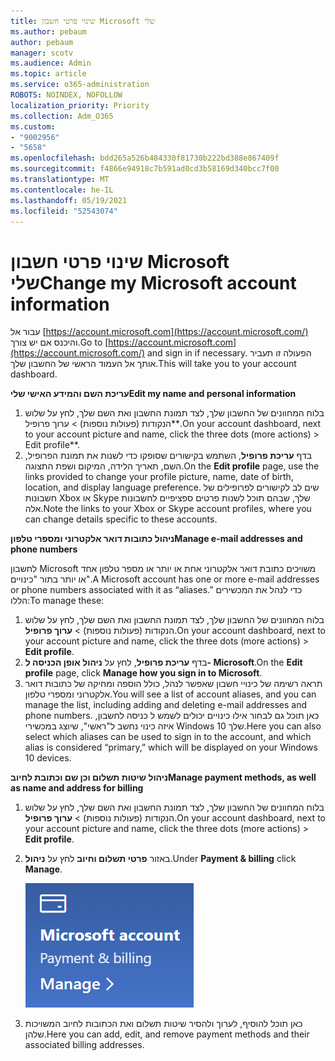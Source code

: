 ```yaml
---
title: שינוי פרטי חשבון Microsoft שלי
ms.author: pebaum
author: pebaum
manager: scotv
ms.audience: Admin
ms.topic: article
ms.service: o365-administration
ROBOTS: NOINDEX, NOFOLLOW
localization_priority: Priority
ms.collection: Adm_O365
ms.custom:
- "9002956"
- "5658"
ms.openlocfilehash: bdd265a526b484330f81730b222bd388e867409f
ms.sourcegitcommit: f4866e94918c7b591ad0cd3b58169d340bcc7f00
ms.translationtype: MT
ms.contentlocale: he-IL
ms.lasthandoff: 05/19/2021
ms.locfileid: "52543074"
---
```

# <a name="change-my-microsoft-account-information"></a><span data-ttu-id="787c0-102">שינוי פרטי חשבון Microsoft שלי</span><span class="sxs-lookup"><span data-stu-id="787c0-102">Change my Microsoft account information</span></span>

<span data-ttu-id="787c0-103">עבור אל [https://account.microsoft.com](https://account.microsoft.com/) והיכנס אם יש צורך.</span><span class="sxs-lookup"><span data-stu-id="787c0-103">Go to [https://account.microsoft.com](https://account.microsoft.com/) and sign in if necessary.</span></span> <span data-ttu-id="787c0-104">הפעולה זו תעביר אותך אל העמוד הראשי של החשבון שלך.</span><span class="sxs-lookup"><span data-stu-id="787c0-104">This will take you to your account dashboard.</span></span>  

<span data-ttu-id="787c0-105">**עריכת השם והמידע האישי שלי**</span><span class="sxs-lookup"><span data-stu-id="787c0-105">**Edit my name and personal information**</span></span>

1. <span data-ttu-id="787c0-106">בלוח המחוונים של החשבון שלך, לצד תמונת החשבון ואת השם שלך, לחץ על שלוש הנקודות (פעולות נוספות) > ערוך פרופיל\*\*.</span><span class="sxs-lookup"><span data-stu-id="787c0-106">On your account dashboard, next to your account picture and name, click the three dots (more actions) > Edit profile\*\*.</span></span>
2. <span data-ttu-id="787c0-107">בדף **עריכת פרופיל**, השתמש בקישורים שסופקו כדי לשנות את תמונת הפרופיל, השם, תאריך הלידה, המיקום ושפת התצוגה.</span><span class="sxs-lookup"><span data-stu-id="787c0-107">On the **Edit profile** page, use the links provided to change your profile picture, name, date of birth, location, and display language preference.</span></span> <span data-ttu-id="787c0-108">שים לב לקישורים לפרופילים של חשבונות Xbox או Skype שלך, שבהם תוכל לשנות פרטים ספציפיים לחשבונות אלה.</span><span class="sxs-lookup"><span data-stu-id="787c0-108">Note the links to your Xbox or Skype account profiles, where you can change details specific to these accounts.</span></span>

<span data-ttu-id="787c0-109">**ניהול כתובות דואר אלקטרוני ומספרי טלפון**</span><span class="sxs-lookup"><span data-stu-id="787c0-109">**Manage e-mail addresses and phone numbers**</span></span>

<span data-ttu-id="787c0-110">לחשבון Microsoft משויכים כתובת דואר אלקטרוני אחת או יותר או מספר טלפון אחד או יותר בתור "כינויים".</span><span class="sxs-lookup"><span data-stu-id="787c0-110">A Microsoft account has one or more e-mail addresses or phone numbers associated with it as “aliases.”</span></span> <span data-ttu-id="787c0-111">כדי לנהל את המכשירים הללו:</span><span class="sxs-lookup"><span data-stu-id="787c0-111">To manage these:</span></span>

1. <span data-ttu-id="787c0-112">בלוח המחוונים של החשבון שלך, לצד תמונת החשבון ואת השם שלך, לחץ על שלוש הנקודות (פעולות נוספות) > **ערוך פרופיל**.</span><span class="sxs-lookup"><span data-stu-id="787c0-112">On your account dashboard, next to your account picture and name, click the three dots (more actions) > **Edit profile**.</span></span>
2. <span data-ttu-id="787c0-113">בדף **עריכת פרופיל**, לחץ על **ניהול אופן הכניסה ל- Microsoft**.</span><span class="sxs-lookup"><span data-stu-id="787c0-113">On the **Edit profile** page, click **Manage how you sign in to Microsoft**.</span></span> 
3. <span data-ttu-id="787c0-114">תראה רשימה של כינויי חשבון שאפשר לנהל, כולל הוספה ומחיקה של כתובות דואר אלקטרוני ומספרי טלפון.</span><span class="sxs-lookup"><span data-stu-id="787c0-114">You will see a list of account aliases, and you can manage the list, including adding and deleting e-mail addresses and phone numbers.</span></span> <span data-ttu-id="787c0-115">כאן תוכל גם לבחור אילו כינויים יכולים לשמש ל כניסה לחשבון, איזה כינוי נחשב ל"ראשי", שיוצג במכשירי Windows 10 שלך.</span><span class="sxs-lookup"><span data-stu-id="787c0-115">Here you can also select which aliases can be used to sign in to the account, and which alias is considered “primary,” which will be displayed on your Windows 10 devices.</span></span>

<span data-ttu-id="787c0-116">**ניהול שיטות תשלום וכן שם וכתובת לחיוב**</span><span class="sxs-lookup"><span data-stu-id="787c0-116">**Manage payment methods, as well as name and address for billing**</span></span> 

1. <span data-ttu-id="787c0-117">בלוח המחוונים של החשבון שלך, לצד תמונת החשבון ואת השם שלך, לחץ על שלוש הנקודות (פעולות נוספות) > **ערוך פרופיל**.</span><span class="sxs-lookup"><span data-stu-id="787c0-117">On your account dashboard, next to your account picture and name, click the three dots (more actions) > **Edit profile**.</span></span>
2. <span data-ttu-id="787c0-118">באזור **פרטי תשלום וחיוב** לחץ על **ניהול**.</span><span class="sxs-lookup"><span data-stu-id="787c0-118">Under **Payment & billing** click **Manage**.</span></span>

    ![ניהול תשלום וחיוב](media/manage-account.png)

3. <span data-ttu-id="787c0-120">כאן תוכל להוסיף, לערוך ולהסיר שיטות תשלום ואת הכתובות לחיוב המשויכות שלהן.</span><span class="sxs-lookup"><span data-stu-id="787c0-120">Here you can add, edit, and remove payment methods and their associated billing addresses.</span></span> 
